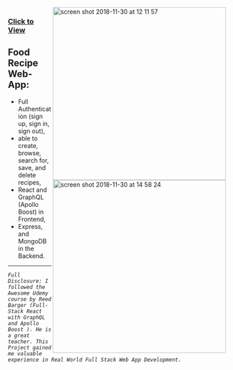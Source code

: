   <img align="right" width="400" alt="screen shot 2018-11-30 at 12 11 57" src="https://user-       images.githubusercontent.com/9574723/49286432-70d5c980-f49a-11e8-8201-583e8fdb4cdd.png">
  
  <img align="right" width="400" alt="screen shot 2018-11-30 at 14 58 24" src="https://user-images.githubusercontent.com/9574723/49293602-eb114880-f4b0-11e8-9ac5-14df6c3a9e87.png">

### [Click to View](https://react-graphql-apollo-recipes.herokuapp.com/)

## Food Recipe Web-App:
- Full Authentication (sign up, sign in, sign out), 
- able to create, browse, search for, save, and delete recipes,
- React and GraphQL (Apollo Boost) in Frontend, 
- Express, and MongoDB in the Backend.

---

 *`Full Disclosure: I followed the Awesome Udemy course by Reed Barger (Full-Stack React with GraphQL and Apollo Boost
). He is a great teacher. This Project gained me valuable experience in Real World Full Stack Web App Development.`*



